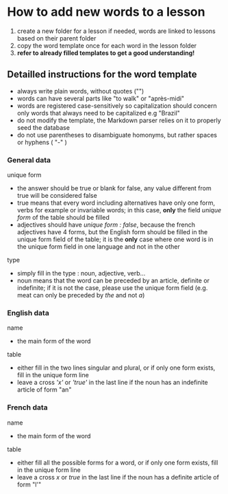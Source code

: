 # How to add new words to a lesson

1. create a new folder for a lesson if needed, words are linked to lessons based on their parent folder
1. copy the word template once for each word in the lesson folder
1. **refer to already filled templates to get a good understanding!**

## Detailled instructions for the word template

- always write plain words, without quotes ("")
- words can have several parts like "to walk" or "après-midi"
- words are registered case-sensitively so capitalization should concern only words that always need to be capitalized e.g "Brazil"
- do not modify the template, the Markdown parser relies on it to properly seed the database
- do not use parentheses to disambiguate homonyms, but rather spaces or hyphens ( "-" )

### General data

unique form

- the answer should be true or blank for false, any value different from true will be considered false
- true means that every word including alternatives have only one form, verbs for example or invariable words; in this case, **only** the field _unique form_ of the table should be filled
- adjectives should have _unique form : false_, because the french adjectives have 4 forms, but the English form should be filled in the unique form field of the table; it is the **only** case where one word is in the unique form field in one language and not in the other

type

- simply fill in the type : noun, adjective, verb...
- noun means that the word can be preceded by an article, definite or indefinite;
  if it is not the case, please use the unique form field (e.g. meat can only be preceded by _the_ and not _a_)

### English data

name

- the main form of the word

table

- either fill in the two lines singular and plural, or if only one form exists, fill in the unique form line
- leave a cross _'x'_ or _'true'_ in the last line if the noun has an indefinite article of form "an"

### French data

name

- the main form of the word

table

- either fill all the possible forms for a word, or if only one form exists, fill in the unique form line
- leave a cross _x_ or _true_ in the last line if the noun has a definite article of form "l'"
